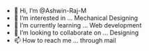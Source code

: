 - 👋 Hi, I’m @Ashwin-Raj-M
- 👀 I’m interested in ... Mechanical Designing
- 🌱 I’m currently learning ... Web development
- 💞️ I’m looking to collaborate on ... Designing
- 📫 How to reach me ... through mail

<!---
Ashwin-Raj-M/Ashwin-Raj-M is a ✨ special ✨ repository because its `README.md` (this file) appears on your GitHub profile.
You can click the Preview link to take a look at your changes.
--->
